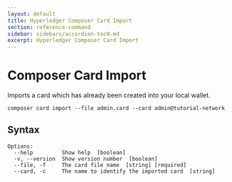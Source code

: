 ```yaml
---
layout: default
title: Hyperledger Composer Card Import
section: reference-command
sidebar: sidebars/accordion-toc0.md
excerpt: Hyperledger Composer Card Import
---
```


# Composer Card Import

Imports a card which has already been created into your local wallet.

```
composer card import --file admin.card --card admin@tutorial-network
```

## Syntax

```
Options:
  --help         Show help  [boolean]
  -v, --version  Show version number  [boolean]
  --file, -f     The card file name  [string] [required]
  --card, -c     The name to identify the imported card  [string]

```
